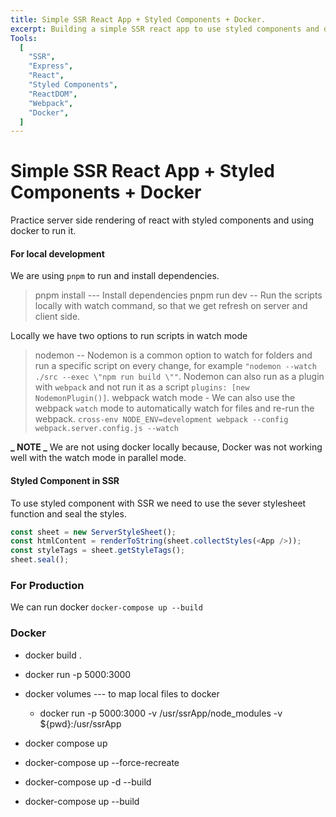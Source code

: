 ```yaml
---
title: Simple SSR React App + Styled Components + Docker.
excerpt: Building a simple SSR react app to use styled components and docker
Tools:
  [
    "SSR",
    "Express",
    "React",
    "Styled Components",
    "ReactDOM",
    "Webpack",
    "Docker",
  ]
---
```


# Simple SSR React App + Styled Components + Docker

Practice server side rendering of react with styled components and using docker to run it.

#### For local development

We are using `pnpm` to run and install dependencies.

> pnpm install --- Install dependencies
> pnpm run dev -- Run the scripts locally with watch command, so that we get refresh on server and client side.

Locally we have two options to run scripts in watch mode

> nodemon -- Nodemon is a common option to watch for folders and run a specific script on every change, for example `"nodemon --watch ./src --exec \"npm run build \""`. Nodemon can also run as a plugin with `webpack` and not run it as a script `plugins: [new NodemonPlugin()]`.
> webpack watch mode - We can also use the webpack `watch` mode to automatically watch for files and re-run the webpack.
> `cross-env NODE_ENV=development webpack --config webpack.server.config.js --watch`

**_ NOTE _**
We are not using docker locally because, Docker was not working well with the watch mode in parallel mode.

#### Styled Component in SSR

To use styled component with SSR we need to use the sever stylesheet function and seal the styles.

```js
const sheet = new ServerStyleSheet();
const htmlContent = renderToString(sheet.collectStyles(<App />));
const styleTags = sheet.getStyleTags();
sheet.seal();
```

### For Production

We can run docker `docker-compose up --build`

### Docker

- docker build . <imageId>
- docker run -p 5000:3000 <imageId>
- docker volumes --- to map local files to docker

  - docker run -p 5000:3000 -v /usr/ssrApp/node_modules -v ${pwd}:/usr/ssrApp <imageId>

- docker compose up
- docker-compose up --force-recreate
- docker-compose up -d --build
- docker-compose up --build
